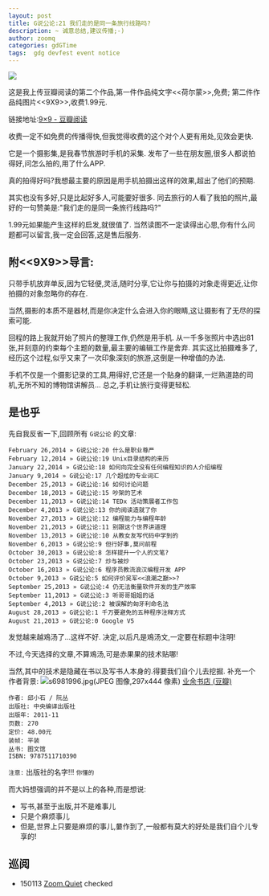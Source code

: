 ```yaml
---
layout: post
title: G说公论:21 我们走的是同一条旅行线路吗?
description: ~ 诚意总结,建议传播;-)
author: zoomq
categories: gdGTime
tags:  gdg devfest event notice
---
```



![](http://img3.douban.com/view/ark_article_cover/cut/public/2769894.jpg)

这是我上传豆瓣阅读的第二个作品,第一件作品纯文字<<荷尔蒙>>,免费;
第二件作品纯图片<<9X9>>,收费1.99元. 

链接地址:[9×9 - 豆瓣阅读](http://read.douban.com/ebook/2769894/#rd)

收费一定不如免费的传播得快,但我觉得收费的这个对个人更有用处,见效会更快. 

它是一个摄影集,是我春节旅游时手机的采集. 发布了一些在朋友圈,很多人都说拍得好,问怎么拍的,用了什么APP. 

真的拍得好吗?我想最主要的原因是用手机拍摄出这样的效果,超出了他们的预期. 

其实也没有多好,只是比起好多人,可能要好很多. 同去旅行的人看了我拍的照片,最好的一句赞美是:"我们走的是同一条旅行线路吗?"

<!--more-->

1.99元如果能产生这样的启发,就很值了. 当然读图不一定读得出心思,你有什么问题都可以留言,我一定会回答,这是售后服务. 

## 附<<9X9>>导言:

只带手机放弃单反,因为它轻便,灵活,随时分享,它让你与拍摄的对象走得更近,让你拍摄的对象忽略你的存在. 

当然,摄影的本质不是器材,而是你决定什么会进入你的眼睛,这让摄影有了无尽的探索可能. 

回程的路上我就开始了照片的整理工作,仍然是用手机. 从一千多张照片中选出81张,并刻意的约束每个主题的数量,最主要的编辑工作是舍弃. 其实这比拍摄难多了,经历这个过程,似乎又来了一次印象深刻的旅游,这倒是一种增值的办法. 

手机不仅是一个摄影记录的工具,用得好,它还是一个贴身的翻译,一烂熟道路的司机,无所不知的博物馆讲解员... 总之,手机让旅行变得更轻松. 


## 是也乎

先自我反省一下,回顾所有 `G说公论` 的文章:

    February 26,2014 » G说公论:20 什么是职业尊严
    February 12,2014 » G说公论:19 Unix目录结构的来历
    January 22,2014 » G说公论:18 如何向完全没有任何编程知识的人介绍编程
    January 9,2014 » G说公论:17 几个超炫的专业词汇
    December 25,2013 » G说公论:16 如何讨论问题
    December 18,2013 » G说公论:15 吵架的艺术
    December 11,2013 » G说公论:14 TEDx 活动策展者工作包
    December 4,2013 » G说公论:13 你的阅读造就了你
    November 27,2013 » G说公论:12 编程能力与编程年龄
    November 21,2013 » G说公论:11 别跟这个世界讲道理
    November 13,2013 » G说公论:10 从教女友写代码中学到的
    November 6,2013 » G说公论:9 但行好事,莫问前程
    October 30,2013 » G说公论:8 怎样提升一个人的文笔?
    October 23,2013 » G说公论:7 炒与被炒
    October 16,2013 » G说公论:6 程序员教流浪汉编程开发 APP
    October 9,2013 » G说公论:5 如何评价吴军<<浪潮之巅>>?
    September 25,2013 » G说公论:4 仍无法衡量软件开发的生产效率
    September 11,2013 » G说公论:3 听哥哥姐姐的话
    September 4,2013 » G说公论:2 被误解的匈牙利命名法
    August 28,2013 » G说公论:1 千万要避免的五种程序注释方式
    August 21,2013 » G说公论:0 Google V5


发觉越来越鳮汤了...这样不好.
决定,以后凡是鳮汤文,一定要在标题中注明!

不过,今天选择的文章,不算鳮汤,可是赤果果的技术贴哪!

当然,其中的技术是隐藏在书以及写书人本身的.得要我们自个儿去挖掘.
补充一个作者背景:
![s6981996.jpg(JPEG 图像,297x444 像素)](http://img5.douban.com/lpic/s6981996.jpg)
[业余书店 (豆瓣)](http://book.douban.com/subject/6953341/)

    作者: 邱小石 / 阮丛
    出版社: 中央编译出版社
    出版年: 2011-11
    页数: 270
    定价: 48.00元
    装帧: 平装
    丛书: 图文馆
    ISBN: 9787511710390

`注意:` 出版社的名字!!! `你懂的`

而大妈想强调的并不是以上的各种,而是想说:

- 写书,甚至于出版,并不是难事儿
- 只是个麻烦事儿
- 但是,世界上只要是麻烦的事儿,嘦作到了,一般都有莫大的好处是我们自个儿专享的!






## 巡阅
- 150113 [Zoom.Quiet](http://zoomquiet.io/) checked






